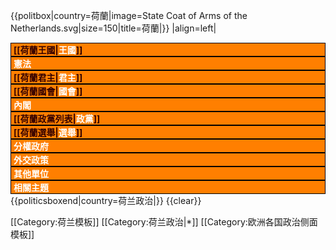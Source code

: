 {{politbox|country=荷蘭|image=State Coat of Arms of the Netherlands.svg|size=150|title=荷蘭|}}
|align=left|
<div class="NavFrame collapsed">
<div class="NavHead" style="background-color:#FF7F00;border:1px solid #000000;padding: 0px 0px 0px 4px; font-size: 100%; text-align:left;margin:0px;color:#330000"><b>[[荷蘭王國|<span style="color:white;">王國</span>]]</b></div>
<div class="NavContent" style="text-align:left;margin:0px 1px;border:none;text-weight:bold;display:none;">
* [[荷蘭]]
* [[阿魯巴]]
* [[古拉索]]
* [[荷屬聖馬丁]]
</div>
</div>
<div class="NavFrame collapsed">
<div class="NavHead" style="background-color:#FF7F00;border:1px solid #000000;padding: 0px 0px 0px 4px; font-size: 100%; text-align:left;margin:0px;color:#330000"><b><span style="color:white;">憲法</span></b></div>
<div class="NavContent" style="text-align:left;margin:0px 1px;border:none;text-weight:bold;display:none;">
* [[荷蘭王國憲章|憲章]]
* [[荷蘭憲法|憲法]]
* [[荷蘭人權|人權]]
</div>
</div>
<div class="NavFrame collapsed">
<div class="NavHead" style="background-color:#FF7F00;border:1px solid #000000;padding: 0px 0px 0px 4px; font-size: 100%; text-align:left;margin:0px;color:#330000"><b>[[荷蘭君主|<span style="color:white;">君主</span>]]</b></div>
<div class="NavContent" style="text-align:left;margin:0px 1px;border:none;text-weight:bold;display:none;">
* [[威廉-亞歷山大 (荷蘭)|威廉-亞歷山大]]
</div>
</div>
<div class="NavFrame collapsed">
<div class="NavHead" style="background-color:#FF7F00;border:1px solid #000000;padding: 0px 0px 0px 4px; font-size: 100%; text-align:left;margin:0px;color:#330000"><b>[[荷蘭國會|<span style="color:white;">國會</span>]]</b></div>
<div class="NavContent" style="text-align:left;margin:0px 1px;border:none;text-weight:bold;display:none;">
* [[荷蘭國會一院|國會一院]]
** [[:en:Historic composition of the Senate of the Netherlands|歷屆席次]]
* [[荷蘭國會二院|國會二院]]
* [[:en:List of members of the House of Representatives of the Netherlands (2006-present)|現任議員名單]]
** [[:en:Historic composition of the House of Representatives of the Netherlands|歷屆席次]]
</div>
</div>
<div class="NavFrame collapsed">
<div class="NavHead" style="background-color:#FF7F00;border:1px solid #000000;padding: 0px 0px 0px 4px; font-size: 100%; text-align:left;margin:0px;color:#330000"><b><span style="color:white;">內閣</span></b></div>
<div class="NavContent" style="text-align:left;margin:0px 1px;border:none;text-weight:bold;display:none;">
* [[荷蘭內閣|內閣]]
** [[:en:list of cabinets of the Netherlands|列表]]
** [[第二屆呂特内閣|現任]]
* [[荷蘭首相|首相]]
** [[荷蘭首相列表|列表]]
** [[馬克·呂特|現任]]
</div>
</div>
<div class="NavFrame collapsed">
<div class="NavHead" style="background-color:#FF7F00;border:1px solid #000000;padding: 0px 0px 0px 4px; font-size: 100%; text-align:left;margin:0px;color:#330000"><b>[[荷蘭政黨列表|<span style="color:white;">政黨</span>]]</b></div>
<div class="NavContent" style="text-align:left;margin:0px 1px;border:none;text-weight:bold;display:none;">
* [[荷蘭自由主義|自由主義]]
* [[荷蘭社會主義|社會主義]]
* [[荷蘭基督教民主主義|基督教民主主義]]
</div>
</div>
<div class="NavFrame collapsed">
<div class="NavHead" style="background-color:#FF7F00;border:1px solid #000000;padding: 0px 0px 0px 4px; font-size: 100%; text-align:left;margin:0px;color:#330000"><b>[[荷蘭選舉|<span style="color:white;">選舉</span>]]</b></div>
<div class="NavContent" style="text-align:left;margin:0px 1px;border:none;text-weight:bold;display:none;">
* [[:en:Dutch provincial elections, 2007|2007年省級選舉]]
* [[:en:Dutch general election, 2006|2006年普選]]
* [[:en:Dutch municipal elections, 2006|2006年市鎮選舉]]
* [[:en:Dutch European Constitution referendum, 2005|2005年公民投票]]
* [[:en:European Parliament election, 2004 (Netherlands)|2004年歐洲議會選舉]]
</div>
</div>
<div class="NavFrame collapsed">
<div class="NavHead" style="background-color:#FF7F00;border:1px solid #000000;padding: 0px 0px 0px 4px; font-size: 100%; text-align:left;margin:0px;color:#330000"><b><span style="color:white;">分權政府</span></b></div>
<div class="NavContent" style="text-align:left;margin:0px 1px;border:none;text-weight:bold;display:none;">
* [[荷蘭省級政治|省級政治]]
* [[水利委員會]]
* [[荷蘭市鎮政治|市鎮政治]]
</div>
</div>
<div class="NavFrame collapsed">
<div class="NavHead" style="background-color:#FF7F00;border:1px solid #000000;padding: 0px 0px 0px 4px; font-size: 100%; text-align:left;margin:0px;color:#330000"><b><span style="color:white;">外交政策</span></b></div>
<div class="NavContent" style="text-align:left;margin:0px 1px;border:none;text-weight:bold;display:none;">
* [[歐盟政治]]
* [[荷蘭外交關係|外交關係]]
* {{Link-en|各國駐荷蘭使館列表|List of diplomatic missions in the Netherlands|各國駐荷蘭使館}}
* {{Link-en|荷蘭駐外使館列表|List of diplomatic missions of the Netherlands|荷蘭駐外使館}}
</div>
</div>
<div class="NavFrame collapsed">
<div class="NavHead" style="background-color:#FF7F00;border:1px solid #000000;padding: 0px 0px 0px 4px; font-size: 100%; text-align:left;margin:0px;color:#330000"><b><span style="color:white;">其他單位</span></b></div>
<div class="NavContent" style="text-align:left;margin:0px 1px;border:none;text-weight:bold;display:none;">
* [[國家最高委員會 (荷蘭)|國家最高委員會]]
** [[國家監察使]]
** [[荷蘭國務委員會|國務委員會]]
** [[荷蘭審計院|審計院]]
* [[荷蘭諮詢委員會|諮詢委員會]]
* [[荷蘭最高法院|最高法院]]
* [[荷蘭中央銀行|中央銀行]]
</div>
</div>
<div class="NavFrame collapsed">
<div class="NavHead" style="background-color:#FF7F00;border:1px solid #000000;padding: 0px 0px 0px 4px; font-size: 100%; text-align:left;margin:0px;color:#330000"><b><span style="color:white;">相關主題</span></b></div>
<div class="NavContent" style="text-align:left;margin:0px 1px;border:none;text-weight:bold;display:none;">
* [[荷蘭歷史]]
* [[大荷蘭]]
* [[:Category:荷蘭政治家|政治家]]
</div>
</div>
{{politicsboxend|country=荷兰政治|}}<noinclude>
{{clear}}

[[Category:荷兰模板]]
[[Category:荷兰政治|*]]
[[Category:欧洲各国政治侧面模板]]
</noinclude>